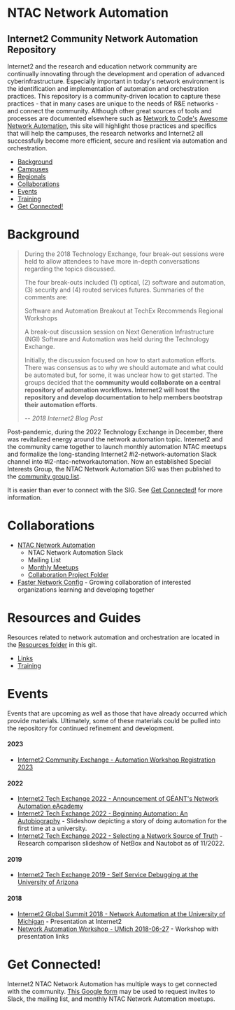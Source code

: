 # NTAC Network Automation
## Internet2 Community Network Automation Repository

Internet2 and the research and education network community are continually innovating through the development and operation of advanced cyberinfrastructure. Especially important in today's network environment is the identification and implementation of automation and orchestration practices. This repository is a community-driven location to capture these practices - that in many cases are unique to the needs of R&E networks - and connect the community. Although other great sources of tools and processes are documented elsewhere such as [Network to Code's](http://www.networktocode.com/community/) [Awesome Network Automation](https://github.com/networktocode/awesome-network-automation), this site will highlight those practices and specifics that will help the campuses, the research networks and Internet2 all successfully become more efficient, secure and resilient via automation and orchestration.

- [Background](#background)
- [Campuses](#campuses)
- [Regionals](#regionals)
- [Collaborations](#collaborations)
- [Events](#events)
- [Training](#training)
- [Get Connected!](#get-connected)

# Background
>During the 2018 Technology Exchange, four break-out sessions were held to allow attendees to have more in-depth conversations regarding the topics discussed.
>
>The four break-outs included (1) optical, (2) software and automation, (3) security and (4) routed services futures. Summaries of the comments are:
>
>Software and Automation Breakout at TechEx Recommends Regional Workshops
>
>A break-out discussion session on Next Generation Infrastructure (NGI) Software and Automation was held during the Technology Exchange.
>
>Initially, the discussion focused on how to start automation efforts. There was consensus as to why we should automate and what could be automated but, for some, it was unclear how to get started. The groups decided that the **community would collaborate on a central repository of automation workflows. Internet2 will host the repository and develop documentation to help members bootstrap their automation efforts**.
>
> -- _2018 Internet2 Blog Post_

Post-pandemic, during the 2022 Technology Exchange in December, there was revitalized energy around the network automation topic. Internet2 and the community came together to launch monthly automation NTAC meetups and formalize the long-standing Internet2 #i2-network-automation Slack channel into #i2-ntac-networkautomation. Now an established Special Interests Group, the NTAC Network Automation SIG was then published to the [community group list](https://internet2.edu/community/community-group-list/).

It is easier than ever to connect with the SIG. See [Get Connected!](#get-connected) for more information.

# Collaborations
- [NTAC Network Automation](#get-connected)
  - NTAC Network Automation Slack
  - Mailing List
  - [Monthly Meetups](Meeting%20Notes/)
  - [Collaboration Project Folder](Collaborations/)
- [Faster Network Config](https://fasternetconfig.github.io/) - Growing collaboration of interested organizations learning and developing together

# Resources and Guides

Resources related to network automation and orchestration are located in the [Resources folder](Resources/) in this git.
- [Links](Resources/links.md)
- [Training](Resources/training.md)

# Events
Events that are upcoming as well as those that have already occurred which provide materials. Ultimately, some of these materials could be pulled into the repository for continued refinement and development.

#### 2023
- [Internet2 Community Exchange - Automation Workshop Registration 2023](https://internet2.edu/2023-internet2-community-exchange/program/co-located-workshops/#automation)

#### 2022
- [Internet2 Tech Exchange 2022 - Announcement of GÉANT's Network Automation eAcademy](https://wiki.geant.org/display/NETDEV/OAV+Training+Portal)
- [Internet2 Tech Exchange 2022 - Beginning Automation: An Autobiography](https://internet2.edu/wp-content/uploads/2022/12/techex22-AdvancedNetworking-BeginningAutomationAnAutobiography-Byrnes.pdf) - Slideshow depicting a story of doing automation for the first time at a university.
- [Internet2 Tech Exchange 2022 - Selecting a Network Source of Truth](https://internet2.edu/wp-content/uploads/2022/12/techex22-AdvancedNetworking-Selecting-a-Network-Source-of-Truth-Byrnes.pdf) - Research comparison slideshow of NetBox and Nautobot as of 11/2022.

#### 2019
- [Internet2 Tech Exchange 2019 - Self Service Debugging at the University of Arizona](https://meetings.internet2.edu/2019-technology-exchange/detail/10005553/)

#### 2018

- [Internet2 Global Summit 2018 - Network Automation at the University of Michigan](https://meetings.internet2.edu/2018-technology-exchange/detail/10005192/) - Presentation at Internet2
- [Network Automation Workshop - UMich 2018-06-27](https://sites.google.com/umich.edu/cloud-network-workshop-2018/workshop-info/network-automation-agenda?authuser=0) - Workshop with presentation links

# Get Connected!

Internet2 NTAC Network Automation has multiple ways to get connected with the community. [This Google form](https://docs.google.com/forms/d/e/1FAIpQLSckRLJ7HzkYJMKW5ldWkA2ksIeRQCPNz9Px80eonjcTcBCX4Q/viewform) may be used to request invites to Slack, the mailing list, and monthly NTAC Network Automation meetups.